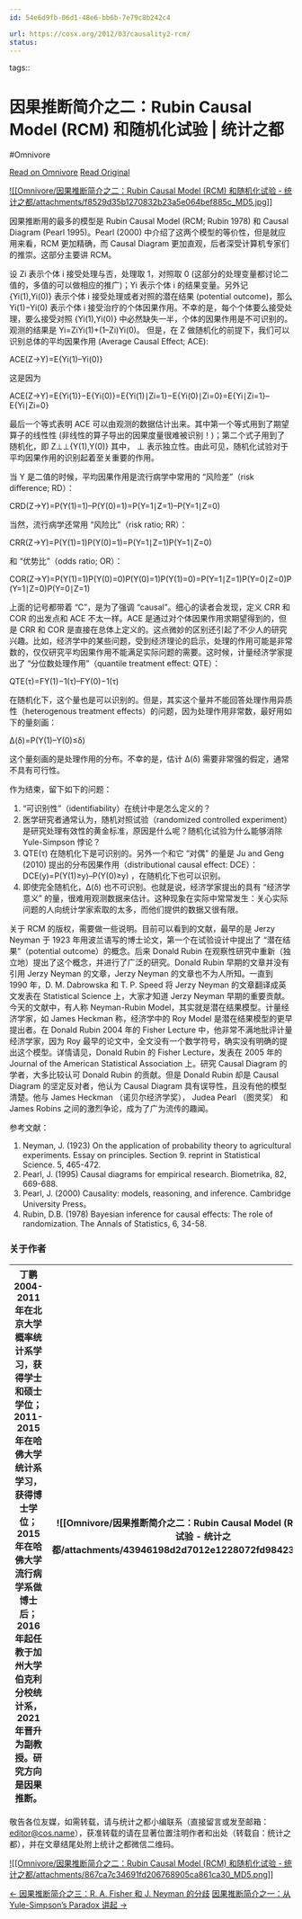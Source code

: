 ```yaml
---
id: 54e6d9fb-06d1-48e6-bb6b-7e79c8b242c4

url: https://cosx.org/2012/03/causality2-rcm/
status:
---
```



tags:: 

# 因果推断简介之二：Rubin Causal Model (RCM) 和随机化试验 | 统计之都
#Omnivore

[Read on Omnivore](https://omnivore.app/me/rubin-causal-model-rcm-18f9b5a091e)
[Read Original](https://cosx.org/2012/03/causality2-rcm/)

[![[Omnivore/因果推断简介之二：Rubin Causal Model (RCM) 和随机化试验 - 统计之都/attachments/f8529d35b1270832b23a5e064bef885c_MD5.jpg]]](https://uploads.cosx.org/2012/03/Donald-Rubin.jpg)

因果推断用的最多的模型是 Rubin Causal Model (RCM; Rubin 1978) 和 Causal Diagram (Pearl 1995)。Pearl (2000) 中介绍了这两个模型的等价性，但是就应用来看，RCM 更加精确，而 Causal Diagram 更加直观，后者深受计算机专家们的推崇。这部分主要讲 RCM。

设 Zi 表示个体 i 接受处理与否，处理取 1，对照取 0 (这部分的处理变量都讨论二值的，多值的可以做相应的推广)；Yi 表示个体 i 的结果变量。另外记 {Yi(1),Yi(0)} 表示个体 i 接受处理或者对照的潜在结果 (potential outcome)，那么 Yi(1)−Yi(0) 表示个体 i 接受治疗的个体因果作用。不幸的是，每个个体要么接受处理，要么接受对照 {Yi(1),Yi(0)} 中必然缺失一半，个体的因果作用是不可识别的。观测的结果是 Yi\=ZiYi(1)+(1–Zi)Yi(0)。 但是，在 Z 做随机化的前提下，我们可以识别总体的平均因果作用 (Average Causal Effect; ACE):

ACE(Z→Y)\=E{Yi(1)–Yi(0)}

这是因为

ACE(Z→Y)\=E{Yi(1)}−E{Yi(0)}\=E{Yi(1)∣Zi\=1}−E{Yi(0)∣Zi\=0}\=E{Yi∣Zi\=1}–E{Yi∣Zi\=0}

最后一个等式表明 ACE 可以由观测的数据估计出来。其中第一个等式用到了期望算子的线性性 (非线性的算子导出的因果度量很难被识别！)；第二个式子用到了随机化，即 Z⊥⊥{Y(1),Y(0)} 其中， ⊥ 表示独立性。由此可见，随机化试验对于平均因果作用的识别起着至关重要的作用。

当 Y 是二值的时候，平均因果作用是流行病学中常用的 “风险差”（risk difference; RD）：

CRD(Z→Y)\=P(Y(1)\=1)–P(Y(0)\=1)\=P(Y\=1∣Z\=1)–P(Y\=1∣Z\=0)

当然，流行病学还常用 “风险比”（risk ratio; RR）：

CRR(Z→Y)\=P(Y(1)\=1)P(Y(0)\=1)\=P(Y\=1∣Z\=1)P(Y\=1∣Z\=0)

和 “优势比”（odds ratio; OR）：

COR(Z→Y)\=P(Y(1)\=1)P(Y(0)\=0)P(Y(0)\=1)P(Y(1)\=0)\=P(Y\=1∣Z\=1)P(Y\=0∣Z\=0)P(Y\=1∣Z\=0)P(Y\=0∣Z\=1)

上面的记号都带着 “C”，是为了强调 “causal”。细心的读者会发现，定义 CRR 和 COR 的出发点和 ACE 不太一样。ACE 是通过对个体因果作用求期望得到的，但是 CRR 和 COR 是直接在总体上定义的。这点微妙的区别还引起了不少人的研究兴趣。比如，经济学中的某些问题，受到经济理论的启示，处理的作用可能是非常数的，仅仅研究平均因果作用不能满足实际问题的需要。这时候，计量经济学家提出了 “分位数处理作用”（quantile treatment effect: QTE）：

QTE(τ)\=FY(1)−1(τ)–FY(0)−1(τ)

在随机化下，这个量也是可以识别的。但是，其实这个量并不能回答处理作用异质性（heterogenous treatment effects）的问题，因为处理作用非常数，最好用如下的量刻画：

Δ(δ)\=P(Y(1)–Y(0)≤δ)

这个量刻画的是处理作用的分布。不幸的是，估计 Δ(δ) 需要非常强的假定，通常不具有可行性。

作为结束，留下如下的问题：

1. “可识别性”（identifiability）在统计中是怎么定义的？
2. 医学研究者通常认为，随机对照试验（randomized controlled experiment）是研究处理有效性的黄金标准，原因是什么呢？随机化试验为什么能够消除 Yule-Simpson 悖论？
3. QTE(τ) 在随机化下是可识别的。另外一个和它 “对偶” 的量是 Ju and Geng (2010) 提出的分布因果作用（distributional causal effect: DCE）：DCE(y)\=P(Y(1)≥y)–P(Y(0)≥y) ，在随机化下也可以识别。
4. 即使完全随机化，Δ(δ) 也不可识别。也就是说，经济学家提出的具有 “经济学意义” 的量，很难用观测数据来估计。这种现象在实际中常常发生：关心实际问题的人向统计学家索取的太多，而他们提供的数据又很有限。

关于 RCM 的版权，需要做一些说明。目前可以看到的文献，最早的是 Jerzy Neyman 于 1923 年用波兰语写的博士论文，第一个在试验设计中提出了 “潜在结果”（potential outcome）的概念。后来 Donald Rubin 在观察性研究中重新（独立地）提出了这个概念，并进行了广泛的研究。Donald Rubin 早期的文章并没有引用 Jerzy Neyman 的文章，Jerzy Neyman 的文章也不为人所知。一直到 1990 年，D. M. Dabrowska 和 T. P. Speed 将 Jerzy Neyman 的文章翻译成英文发表在 Statistical Science 上，大家才知道 Jerzy Neyman 早期的重要贡献。今天的文献中，有人称 Neyman-Rubin Model，其实就是潜在结果模型。计量经济学家，如 James Heckman 称，经济学中的 Roy Model 是潜在结果模型的更早提出者。在 Donald Rubin 2004 年的 Fisher Lecture 中，他非常不满地批评计量经济学家，因为 Roy 最早的论文中，全文没有一个数学符号，确实没有明确的提出这个模型。详情请见，Donald Rubin 的 Fisher Lecture，发表在 2005 年的 Journal of the American Statistical Association 上。研究 Causal Diagram 的学者，大多比较认可 Donald Rubin 的贡献。但是 Donald Rubin 却是 Causal Diagram 的坚定反对者，他认为 Causal Diagram 具有误导性，且没有他的模型清楚。他与 James Heckman （诺贝尔经济学奖）， Judea Pearl （图灵奖） 和 James Robins 之间的激烈争论，成为了广为流传的趣闻。

参考文献：

1. Neyman, J. (1923) On the application of probability theory to agricultural experiments. Essay on principles. Section 9\. reprint in Statistical Science. 5, 465-472.
2. Pearl, J. (1995) Causal diagrams for empirical research. Biometrika, 82, 669-688.
3. Pearl, J. (2000) Causality: models, reasoning, and inference. Cambridge University Press。
4. Rubin, D.B. (1978) Bayesian inference for causal effects: The role of randomization. The Annals of Statistics, 6, 34-58.

### 关于作者

| 丁鹏2004-2011 年在北京大学概率统计系学习，获得学士和硕士学位；2011-2015 年在哈佛大学统计系学习，获得博士学位；2015 年在哈佛大学流行病学系做博士后；2016 年起任教于加州大学伯克利分校统计系，2021 年晋升为副教授。研究方向是因果推断。 | ![[Omnivore/因果推断简介之二：Rubin Causal Model (RCM) 和随机化试验 - 统计之都/attachments/43946198d2d7012e1228072fd9842304_MD5.jpg]] |
| ------------------------------------------------------------------------------------------------------------------------------------ | -------------------------------------------------------------------------------------------------------------------------------------------------------------------------------------- |

敬告各位友媒，如需转载，请与统计之都小编联系（直接留言或发至邮箱：editor@cos.name），获准转载的请在显著位置注明作者和出处（转载自：统计之都），并在文章结尾处附上统计之都微信二维码。

[![[Omnivore/因果推断简介之二：Rubin Causal Model (RCM) 和随机化试验 - 统计之都/attachments/867ca7c34691fd206768905ca861ca30_MD5.png]]](https://uploads.cosx.org/images/wechat-qrcode.png)

[← 因果推断简介之三：R. A. Fisher 和 J. Neyman 的分歧](https://cosx.org/2012/03/causality3-fisher-and-neyman/ "按左右键可翻页") [因果推断简介之一：从 Yule-Simpson’s Paradox 讲起 →](https://cosx.org/2012/03/causality1-simpson-paradox/ "按左右键可翻页") 

